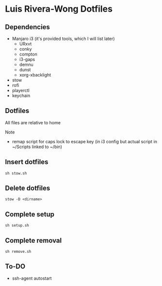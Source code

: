 # Luis Rivera-Wong Dotfiles

## Dependencies
- Manjaro i3 (it's provided tools, which I will list later)
    - URxvt
    - conky
    - compton
    - i3-gaps
    - demnu
    - dunst
    - xorg-xbacklight
- stow
- rofi
- playerctl
- keychain

## Dotfiles
All files are relative to home

Note
- remap script for caps lock to escape key (in i3 config but actual script in ~/Scripts linked to ~/bin)

## Insert dotfiles
`sh stow.sh`

## Delete dotfiles
`stow -D <dirname>`

## Complete setup
`sh setup.sh`

## Complete removal
`sh remove.sh`

## To-DO

- ssh-agent autostart
